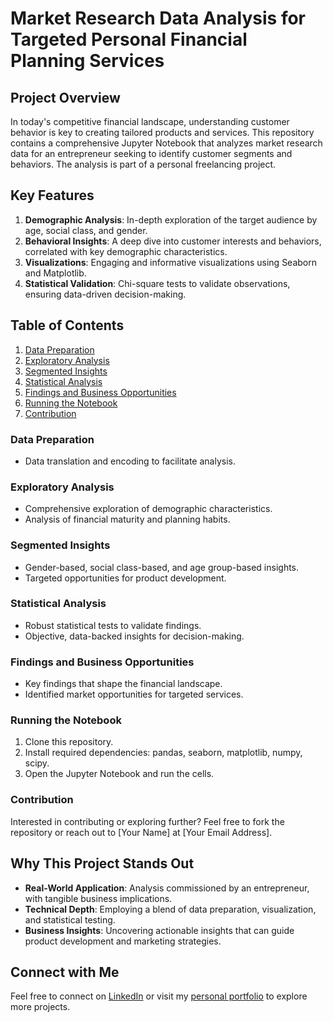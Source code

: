 # Market Research Data Analysis for Targeted Personal Financial Planning Services

## Project Overview

In today's competitive financial landscape, understanding customer behavior is key to creating tailored products and services. This repository contains a comprehensive Jupyter Notebook that analyzes market research data for an entrepreneur seeking to identify customer segments and behaviors. The analysis is part of a personal freelancing project.

## Key Features

1. **Demographic Analysis**: In-depth exploration of the target audience by age, social class, and gender.
2. **Behavioral Insights**: A deep dive into customer interests and behaviors, correlated with key demographic characteristics.
3. **Visualizations**: Engaging and informative visualizations using Seaborn and Matplotlib.
4. **Statistical Validation**: Chi-square tests to validate observations, ensuring data-driven decision-making.

## Table of Contents

1. [Data Preparation](#data-preparation)
2. [Exploratory Analysis](#exploratory-analysis)
3. [Segmented Insights](#segmented-insights)
4. [Statistical Analysis](#statistical-analysis)
5. [Findings and Business Opportunities](#findings-and-business-opportunities)
6. [Running the Notebook](#running-the-notebook)
7. [Contribution](#contribution)

### Data Preparation

- Data translation and encoding to facilitate analysis.

### Exploratory Analysis

- Comprehensive exploration of demographic characteristics.
- Analysis of financial maturity and planning habits.

### Segmented Insights

- Gender-based, social class-based, and age group-based insights.
- Targeted opportunities for product development.

### Statistical Analysis

- Robust statistical tests to validate findings.
- Objective, data-backed insights for decision-making.

### Findings and Business Opportunities

- Key findings that shape the financial landscape.
- Identified market opportunities for targeted services.

### Running the Notebook

1. Clone this repository.
2. Install required dependencies: pandas, seaborn, matplotlib, numpy, scipy.
3. Open the Jupyter Notebook and run the cells.

### Contribution

Interested in contributing or exploring further? Feel free to fork the repository or reach out to [Your Name] at [Your Email Address].

## Why This Project Stands Out

- **Real-World Application**: Analysis commissioned by an entrepreneur, with tangible business implications.
- **Technical Depth**: Employing a blend of data preparation, visualization, and statistical testing.
- **Business Insights**: Uncovering actionable insights that can guide product development and marketing strategies.

## Connect with Me

Feel free to connect on [LinkedIn](https://www.linkedin.com/in/fernando-lacerda-/) or visit my [personal portfolio](https://github.com/Lacerdash) to explore more projects.
